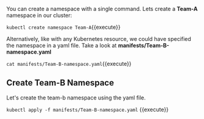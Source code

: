 You can create a namespace with a single command. Lets create a **Team-A** namespace in our cluster:

``kubectl create namespace Team-A``{{execute}}

Alternatively, like with any Kubernetes resource, we could have specified the namespace in a yaml file. Take a look at **manifests/Team-B-namespace.yaml**

``cat manifests/Team-B-namespace.yaml``{{execute}}

## Create Team-B Namespace

Let's create the team-b namespace using the yaml file.

``kubectl apply -f manifests/Team-B-namespace.yaml`` {{execute}}